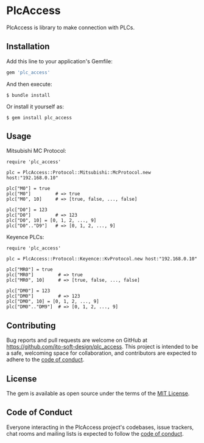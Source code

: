# PlcAccess

PlcAccess is library to make connection with PLCs.

## Installation

Add this line to your application's Gemfile:

```ruby
gem 'plc_access'
```

And then execute:

    $ bundle install

Or install it yourself as:

    $ gem install plc_access

## Usage


Mitsubishi MC Protocol:

```
require 'plc_access'

plc = PlcAccess::Protocol::Mitsubishi::McProtocol.new host:"192.168.0.10"

plc["M0"] = true
plc["M0"]         # => true
plc["M0", 10]     # => [true, false, ..., false]

plc["D0"] = 123
plc["D0"]         # => 123
plc["D0", 10] = [0, 1, 2, ..., 9]
plc["D0".."D9"]   # => [0, 1, 2, ..., 9]
```

Keyence PLCs:

```
require 'plc_access'

plc = PlcAccess::Protocol::Keyence::KvProtocol.new host:"192.168.0.10"

plc["MR0"] = true
plc["MR0"]         # => true
plc["MR0", 10]     # => [true, false, ..., false]

plc["DM0"] = 123
plc["DM0"]         # => 123
plc["DM0", 10] = [0, 1, 2, ..., 9]
plc["DM0".."DM9"]  # => [0, 1, 2, ..., 9]
```

## Contributing

Bug reports and pull requests are welcome on GitHub at https://github.com/ito-soft-design/plc_access. This project is intended to be a safe, welcoming space for collaboration, and contributors are expected to adhere to the [code of conduct](https://github.com/ito-soft-design/plc_access/blob/master/CODE_OF_CONDUCT.md).


## License

The gem is available as open source under the terms of the [MIT License](https://opensource.org/licenses/MIT).

## Code of Conduct

Everyone interacting in the PlcAccess project's codebases, issue trackers, chat rooms and mailing lists is expected to follow the [code of conduct](https://github.com/ito-soft-design/plc_access/blob/master/CODE_OF_CONDUCT.md).
